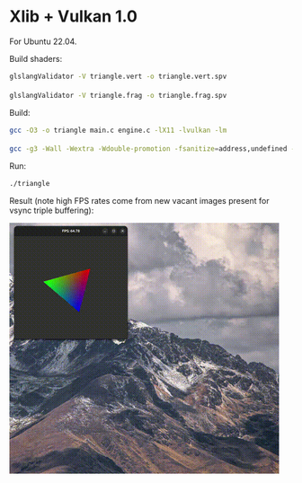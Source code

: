 # Xlib + Vulkan 1.0

For Ubuntu 22.04.

Build shaders:
```sh
glslangValidator -V triangle.vert -o triangle.vert.spv

glslangValidator -V triangle.frag -o triangle.frag.spv
```

Build:
```sh
gcc -O3 -o triangle main.c engine.c -lX11 -lvulkan -lm

gcc -g3 -Wall -Wextra -Wdouble-promotion -fsanitize=address,undefined -o triangle main.c engine.c -lX11 -lvulkan -lm
```

Run:
```sh
./triangle
```

Result (note high FPS rates come from new vacant images present for vsync triple buffering):

![Triangle rotation GIF](triangle.gif)
